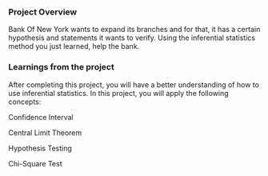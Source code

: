 ### Project Overview

 Bank Of New York wants to expand its branches and for that, it has a certain hypothesis and statements it wants to verify. Using the inferential statistics method you just learned, help the bank.



### Learnings from the project

 After completing this project, you will have a better understanding of how to use inferential statistics. In this project, you will apply the following concepts:

Confidence Interval

Central Limit Theorem

Hypothesis Testing

Chi-Square Test


